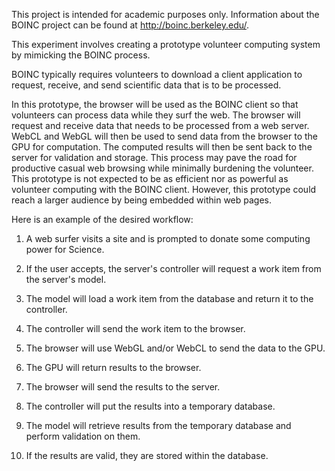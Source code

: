 This project is intended for academic purposes only. Information about the BOINC project can be found at http://boinc.berkeley.edu/.

This experiment involves creating a prototype volunteer computing system by mimicking the BOINC process.

BOINC typically requires volunteers to download a client application to request, receive, and send scientific data that is to be processed.

In this prototype, the browser will be used as the BOINC client so that volunteers can process data while they surf the web. The browser will request and receive data that needs to be processed from a web server. WebCL and WebGL will then be used to send data from the browser to the GPU for computation. The computed results will then be sent back to the server for validation and storage. This process may pave the road for productive casual web browsing while minimally burdening the volunteer. This prototype is not expected to be as efficient nor as powerful as volunteer computing with the BOINC client. However, this prototype could reach a larger audience by being embedded within web pages.

Here is an example of the desired workflow:

1. A web surfer visits a site and is prompted to donate some computing power for Science.

2. If the user accepts, the server's controller will request a work item from the server's model.

3. The model will load a work item from the database and return it to the controller.

4. The controller will send the work item to the browser.

5. The browser will use WebGL and/or WebCL to send the data to the GPU.

6. The GPU will return results to the browser.

7. The browser will send the results to the server.

8. The controller will put the results into a temporary database.

9. The model will retrieve results from the temporary database and perform validation on them.

10. If the results are valid, they are stored within the database.


